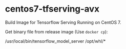 # centos7-tfserving-avx

Build Image for Tensorflow Serving Running on CentOS 7.

Get binary file from release image (Use `docker cp`):

/usr/local/bin/tensorflow_model_server
/opt/whl/*
